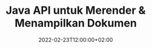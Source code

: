 ---
############################# Static ############################
layout: "product"
date: 2022-02-23T12:00:00+02:00
draft: false

lang: id
product: "Viewer"
product_tag: "viewer"
platform: "Java"
platform_tag: "java"

############################# Head ############################
head_title: "API Penampil Dokumen Java untuk Gambar & Email PDF Word Excel HTML"
head_description: "Penampil dokumen Java & file rendering API. Tambahkan penampil PDF, Penampil Word, Penampil Excel, Penampil gambar, Penampil HTML, Penampil email dalam aplikasi Java."

############################# Header ############################
title: "Java API untuk Merender & Menampilkan Dokumen"
description: "Pustaka Penampil Dokumen untuk Mengembangkan Aplikasi Java yang Merender, Melihat, dan Memanipulasi Secara Native, Dokumen Multi-Format Mendukung 170+ Format File."
button:
    enable: true
    icon: "fas fa-arrow-down"
    label: "Download Free Trial"
    link: "https://downloads.groupdocs.com/viewer/java"

############################# SubMenu ############################
submenu:
    enable: true
    
    left:
        img_alt: "GroupDocs.Viewer for Java"
        image: "https://www.groupdocs.cloud/templates/groupdocs/images/product-logos/groupdocs-viewer-java.png"
        product: "GroupDocs.Viewer"
        platform: "Java"

    middle:
        button:
            # button loop
            - link: "#overview"
              text: "Ringkasan"

            # button loop
            - link: "#features"
              text: "Fitur"

            # button loop
            - link: "#support"
              text: "Mendukung"

            # button loop
            - link: "https://products.groupdocs.app/viewer/total"
              text: "Demo Langsung"

            # button loop
            - link: "https://purchase.groupdocs.com/pricing/viewer/java"
              text: "Harga"

    right:
        link_download: "https://releases.groupdocs.com/viewer/java/"
        link_learn: "https://docs.groupdocs.com/viewer/java/"
        link_buy: "https://purchase.groupdocs.com"

############################# Overview ############################
overview:
    enable: true
    content: |
      GroupDocs.Viewer untuk Java menggabungkan sekumpulan API penampil dokumen yang andal untuk menampilkan gambar dan format dokumen dalam aplikasi Java Anda tanpa perlu menginstal perangkat lunak tambahan. Ini secara alami meraster dokumen dan mengonversinya menjadi SVG+HTML+CSS untuk meningkatkan kualitas tampilan dokumen sambil memberikan output teks-benar, fidelitas tinggi. Menggunakan API rendering dokumen – dengan cepat melihat PDF, HTML, XML, Microsoft Office Word, lembar kerja Excel, presentasi PowerPoint, email Outlook, diagram Visio, Proyek, metafile, gambar, dan berbagai format file lainnya dengan mudah dan lebih sedikit bahaya pemrograman. Itu juga dapat menampilkan file yang dilindungi kata sandi dan memungkinkan untuk mendapatkan representasi dokumen sebagai bentuk HTML, gambar atau PDF setelah rendering. Pustaka penampil file kami cukup dapat disesuaikan, karena memungkinkan Anda untuk menampilkan seluruh dokumen, atau merendernya sebagian untuk mempercepat proses. Melalui GroupDocs.Viewer untuk Java API, Anda dapat melihat halaman, rentang sel tertentu dalam spreadsheet, atau bahkan merender lapisan dokumen individual dalam format, seperti PDF dan CAD.  

      GroupDocs.Viewer untuk Java API memungkinkan Anda merender dokumen dengan/tanpa anotasi atau komentar untuk format file yang didukung. Ini juga memungkinkan Anda untuk menambahkan direktori font khusus dan mengekstrak informasi dokumen dasar seperti FileType, Extension, Name, PageCount, dll.  

      GroupDocs.Viewer untuk Java kompatibel dengan semua versi Java dan mendukung sistem operasi populer (Windows, Linux, macOS) yang mampu menjalankan runtime Java.
    tabs:
      enable: true
      
      ## TAB ONE ##
      tab_one:
        description: |
          Berikut adalah ikhtisar GroupDocs.Viewer untuk Java:
      
        right:
          enable: true
          icon: "fab fa-html5"
          title: "Ringkasan"
          content: |
            * Tampilkan 170+ Jenis Dokumen 
            * Dapatkan HTML, Gambar, Versi PDF 
            * Putar & Susun Ulang 
            * Terapkan Tanda Air 
            * Cache untuk Proses Cepat 
            * Tambahkan Font Kustom 
            * Terapkan Standar Pengodean 
            * Penangan Data Input Kustom 
            * Render dengan Lacak Perubahan 
            * Render sebagai HTML Responsif 
            * Render Lapisan PDF & CAD 
            * Render File yang Dilindungi 
      
      ## TAB TWO ##
      tab_two:
        description: |
          GroupDocs.Viewer untuk Java mendukung semua format file dokumen populer termasuk: Microsoft Office, gambar, diagram, dan banyak lainnya.

        left:
          enable: true
          table:
            # table loop
            - title: "Microsoft Office"
              content: |
                * **Word:** DOC, DOCX, DOCM, DOT, DOTX, DOTM, RTF, TXT
                * **Excel:** XLS, XLSX, XLSM, XLSB, XLTM, XLT, XLTM, XLTX, XLAM, SXC, SpreadsheetML
                * **PowerPoint:** PPT, PPTX, PPS, PPSX, PPSM, POT, POTM, POTX, PPTM
                * **Visio:** VSD, VDX, VSS, VSSX, VSX, VST, VSTX, VTX, VSDX, VDW, VSTM, VSSM, VSDM
                * **Project:** MPP, MPT, MPX
                * **Outlook:** MSG, EML, EMLX, PST, OST
                * **OneNote:** ONE

            # table loop
            - title: "Format Lainnya"
              content: |
                * **File Tata Letak Halaman:** PDF, TEX, XPS, OXPS
                * **OpenDocument:** ODT, OTT, ODS, ODP, OTP, OTS, ODG, OTG, FODP, FODG
                * **Nilai yang Dipisahkan Pembatas:** CSV, TSV
                * **Web:** HTML, MHT, MHTML
                * **Metafile:** WMF, EMF, CGM, EMZ, WMZ
                * **PostScript:** PS, EPS
                * **Arsip:** ZIP, TAR, BZ2, GZ, RAR, RAR5
                * **Bermacam-macam:** OBJ, EPUB, MOBI, DjVu, XML, VCF, VCARD, NUMBERS, NSF

        right:
          enable: true
          table:
            # table loop
            - title: "Gambar, Grafik & Diagram"
              content: |
                * **Gambar-gambar:** BMP, GIF, JPG, PNG, TIFF, WebP, DNG, DIB
                * **Ikon Jendela:** ICO
                * **Grafik Vektor yang Dapat Diskalakan:** SVG, CDR, CMX, IGS, SVGZ
                * **JPEG2000:** JP2, J2C, J2K, JPC, JPF, JPX, JPM
                * **Adobe Photoshop:** PSD, PSB
                * **Bahasa Perintah Pencetak:** PCL
                * **Litografi Stereo (Pencetakan 3D):** STL
                * **Kelas Yayasan Industri:** IFC
                * **Pencitraan medis:** DICOM
                * **Dokumen Plotter:** PLT, HPG
                * **Format Web Desain Autodesk:** DWF, DWG
                * **Menggambar AutoCAD:** DWT, IFC, STL, CF2
                * **DGN berbasis ISFF (V7):** DGN

            # table loop
            - title: "Format Bahasa Pemrograman"
              content: |
                * **File C/C++/C#:** C, CC, C# , CPP, CXX, CS, H, HH, M, MM
                * **File Java/JavaScript:** JAVA, JS, JSON, PROPERTIES
                * **Bermacam-macam:** VB, PHP, SQL, PL, PY, PV, RB, RST, SASS, SCALA, SCM, SCRIPT, AS, AS3, ASM, BAT, CMAKE, CSS, DIFF, ERB, GROOVY, HAML, LESS, LOG, M, MAKE, MD, ML, MM, SH, SML, VIM, YAML

      ## TAB THREE ##
      tab_three:
        description: |
          GroupDocs.Viewer untuk Java mendukung Sistem Operasi, Kerangka Kerja & Manajer Paket berikut:
        
        left:
          enable: true
          table:
            # table loop
            - icon: "fab fa-windows"
              title: "Sistem operasi"
              content: |
                * Microsoft Windows Server 2003 dan yang lebih baru 
                * Microsoft Windows XP dan yang lebih baru 
                * Microsoft Windows 10 & 11 
                * Linux (Ubuntu, OpenSUSE, CentOS dan lainnya) 
                * Mac OS X 

            # table loop
            - icon: "fas fa-code"
              title: "Framework yang Didukung"
              content: |
                * J2SE 8.0 (1.8) atau lebih tinggi (misalnya Java 17) 

        right:
          enable: true
          table:
            # table loop
            - icon: "fas fa-cogs"
              title: "Lingkungan Pengembangan"
              content: |
                * NetBeans
                * IntelliJ IDEA
                * Eclipse

            # table loop
            - icon: "fas fa-tools"
              title: "Bangun Alat Otomasi"
              content: |
                * Maven
                * Gradle

############################# Features ############################
features:
    enable: true
    title: "GroupDocs.Viewer untuk Fitur Java"

    feature:
      # feature loop
      - icon: "fas fa-copy"
        content: "Penampil untuk HTML, PDF, Gambar, Word, Excel & Format Dokumen lainnya"

      # feature loop
      - icon: "fas fa-eye"
        content: "Render file Gambar AutoCAD (DWG) ke format SVG"

      # feature loop
      - icon: "fas fa-bolt"
        content: "Sesuaikan Warna Latar Belakang File yang Dikonversi"
      
      # feature loop
      - icon: "fas fa-file-powerpoint"
        content: "Raster dan Konversi Dokumen menjadi SVG, HTML & CSS"

      # feature loop
      - icon: "fas fa-code"
        content: "Dapatkan Representasi Dokumen HTML, Gambar, atau PDF melalui Rendering"

      # feature loop
      - icon: "fas fa-cloud"
        content: "Versi Tembolok Dokumen untuk Mempercepat Waktu Pemuatan"

      # feature loop
      - icon: "fas fa-remove-format"
        content: "Konfigurasikan Direktori Font Kustom"

      # feature loop
      - icon: "fas fa-comment-slash"
        content: "Menerapkan Standar Pengodean ke Dokumen Word, Excel, dan Email"

      # feature loop
      - icon: "fas fa-location-arrow"
        content: "Render Dokumen dari jarak jauh di FTP atau Cloud Storage"

      # feature loop
      - icon: "fas fa-border-all"
        content: "Hapus atau Simpan Anotasi & Komentar saat Rendering"

      # feature loop
      - icon: "fas fa-wrench"
        content: "Render Halaman Dokumen sebagai Halaman HTML Terpisah"

      # feature loop
      - icon: "fas fa-columns"
        content: "Render Slide dan Halaman Tersembunyi & Terapkan Penyusunan Ulang Halaman ke Dokumen yang Dirender"

      # feature loop
      - icon: "fas fa-file-word"
        content: "Render Rentang Halaman, Halaman Tertentu atau Semua Halaman ke dalam HTML"

      # feature loop
      - icon: "fas fa-envelope"
        content: "Render atau sembunyikan komentar dokumen"

      # feature loop
      - icon: "fas fa-print"
        content: "Buat HTML Responsif untuk Beberapa Format Dokumen melalui Rendering"

      # feature loop
      - icon: "fas fa-file-archive"
        content: "Kurangi Ukuran File yang Dihasilkan dari HTML yang Dirender dengan Mengecualikan Font"

      # feature loop
      - icon: "fas fa-lock"
        content: "Hapus Komentar, Spasi Putih Ekstra dll, untuk Memperkecil Keluaran HTML & CSS"

      # feature loop
      - icon: "fas fa-file-code"
        content: "Gunakan Koordinat Dokumen Sumber untuk Membaca Teks Terkandung"
      
      # feature loop
      - icon: "fas fa-fill-drip"
        content: "Tampilkan/Sembunyikan Perbatasan Sel di Lembar Excel dari Output yang Diberikan"

      # feature loop
      - icon: "fas fa-file-excel"
        content: "Render Jumlah Baris Spesifik dari Setiap Halaman dalam Lembar Excel"

      # feature loop
      - icon: "fas fa-heading"
        content: "Model Render dan semua Tata Letak Tidak Kosong atau Tata Letak Tertentu dari File CAD"

      # feature loop
      - icon: "fas fa-project-diagram"
        content: "Render Item di File Data Outlook (OST/PST) sebagai PDF"

      # feature loop
      - icon: "fas fa-cube"
        content: "Rendering Ubin atau Render oleh Koordinat Dokumen CAD sebagai Gambar, HTML, atau PDF"

      # feature loop
      - icon: "fab fa-uncharted"
        content: "Tetapkan batasan pencetakan saat merender ke PDF"

    more_feature:
      # more_feature_loop
      - title: "API Efisien & Andal untuk Melihat Dokumen"
        content: |
          GroupDocs.Viewer untuk Java API dapat digunakan untuk melihat, merender, dan menampilkan dokumen dengan lebih dari 150 format file yang berbeda. Itu dilakukan dengan andal dan efisien sambil menjaga konten serta struktur dokumen tetap utuh. Contoh berikut menunjukkan tingkat kemudahan GroupDocs.Viewer untuk Java API merender file DOCX sebagai file gambar menggunakan Java:

          ```java
          // Initialize Viewer
          Viewer viewer = new Viewer("invoice.docx");
          // Create view options
          PdfViewOptions viewOptions = new PdfViewOptions();
          // Convert file to PDF and check the output in the current directory
          viewer.view(viewOptions);
          ```
      # more_feature_loop
      - title: "Lakukan Transformasi Saat Merender Dokumen"
        content: "GroupDocs.Viewer untuk Java API menawarkan berbagai opsi transformasi untuk diterapkan pada dokumen yang dirender untuk tampilan dan tampilan yang lebih disesuaikan. Anda dapat memutar halaman dengan memberikan sudut. Anda dapat mengurutkan halaman yang dirender. Terapkan teks tertentu sebagai tanda air ke halaman atau gambar yang dirender. Melalui GroupDocs.Viewer untuk Java API, Anda juga dapat menambahkan font khusus ke dokumen yang sedang dirender."

      # more_feature_loop
      - title: "Bekerja dengan Lampiran Email"
        content: "GroupDocs.Viewer untuk Java API memungkinkan Anda mengambil lampiran tertentu atau semua email. Setelah Anda mendapatkan lampiran email yang diperlukan, Anda dapat merender file lampiran ini menjadi gambar atau HTML."

############################# Support ############################
support:
    enable: true

############################# Solutions ##########################
solutions:
    enable: true
    title: "GroupDocs.Viewer menawarkan API tampilan dokumen untuk lingkungan pengembangan populer lainnya"

    solution:
        # solution loop
        - img_alt: "GroupDocs.Viewer for .NET"
          image: "https://www.groupdocs.cloud/templates/groupdocs/images/product-logos/groupdocs-viewer-net.png"
          product: "GroupDocs.Viewer"
          platform: ".NET"
          link: "/viewer/net/"

############################# Back to top ##########################
back_to_top:
  enable: true
---
